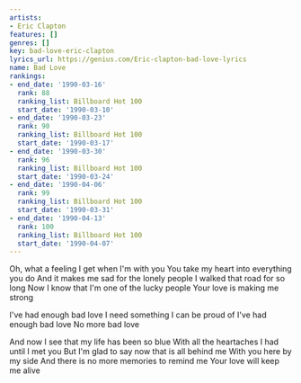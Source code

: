 ```yaml
---
artists:
- Eric Clapton
features: []
genres: []
key: bad-love-eric-clapton
lyrics_url: https://genius.com/Eric-clapton-bad-love-lyrics
name: Bad Love
rankings:
- end_date: '1990-03-16'
  rank: 88
  ranking_list: Billboard Hot 100
  start_date: '1990-03-10'
- end_date: '1990-03-23'
  rank: 90
  ranking_list: Billboard Hot 100
  start_date: '1990-03-17'
- end_date: '1990-03-30'
  rank: 96
  ranking_list: Billboard Hot 100
  start_date: '1990-03-24'
- end_date: '1990-04-06'
  rank: 99
  ranking_list: Billboard Hot 100
  start_date: '1990-03-31'
- end_date: '1990-04-13'
  rank: 100
  ranking_list: Billboard Hot 100
  start_date: '1990-04-07'
---
```

Oh, what a feeling I get when I'm with you
You take my heart into everything you do
And it makes me sad for the lonely people
I walked that road for so long
Now I know that I'm one of the lucky people
Your love is making me strong


I've had enough bad love
I need something I can be proud of
I've had enough bad love
No more bad love


And now I see that my life has been so blue
With all the heartaches I had until I met you
But I'm glad to say now that is all behind me
With you here by my side
And there is no more memories to remind me
Your love will keep me alive
